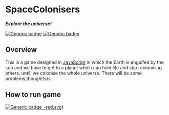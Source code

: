 # SpaceColonisers 

_**Explore the universe!**_

[![Generic badge](https://img.shields.io/badge/Programming_Language-JavaScript-brightgreen.svg)](https://www.python.org/downloads/release/python-388/)
[![Generic badge](https://img.shields.io/badge/Status-Work_in_progress-red.svg)](https://user-images.githubusercontent.com/74598401/115232433-51f03480-a134-11eb-8f58-f14b52d9e230.png)


## Overview
This is a game designed in [JavaScript](https://www.oracle.com/java/technologies/) in which the Earth is engulfed by the sun and we have to get to a planet which can hold life and start colonising others, untill we colonise the whole universe. There will be some problems,though!/s/s 

## How to run game
[![Generic badge](https://img.shields.io/badge/coming_soon-_:)_-red.svg)](https://user-images.githubusercontent.com/74598401/115232433-51f03480-a134-11eb-8f58-f14b52d9e230.png)
